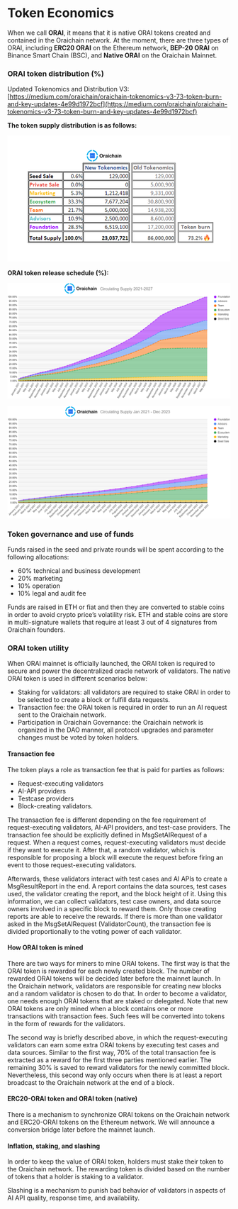 # Token Economics

When we call **ORAI**, it means that it is native ORAI tokens created and contained in the Oraichain network. At the moment, there are three types of ORAI, including **ERC20 ORAI** on the Ethereum network, **BEP-20 ORAI** on Binance Smart Chain (BSC), and **Native ORAI** on the Oraichain Mainnet.

### ORAI token distribution (%)

Updated Tokenomics and Distribution V3: [https://medium.com/oraichain/oraichain-tokenomics-v3-73-token-burn-and-key-updates-4e99d1972bcf](https://medium.com/oraichain/oraichain-tokenomics-v3-73-token-burn-and-key-updates-4e99d1972bcf)

**The token supply distribution is as follows:**

![](../.gitbook/assets/token01.png)

**ORAI token release schedule (%):**

![](../.gitbook/assets/token02.png)

![](../.gitbook/assets/token03.png)

### Token governance and use of funds

Funds raised in the seed and private rounds will be spent according to the following allocations:

* 60% technical and business development
* 20% marketing
* 10% operation
* 10% legal and audit fee

Funds are raised in ETH or fiat and then they are converted to stable coins in order to avoid crypto price’s volatility risk. ETH and stable coins are store in multi-signature wallets that require at least 3 out of 4 signatures from Oraichain founders.

### ORAI token utility

When ORAI mainnet is officially launched, the ORAI token is required to secure and power the decentralized oracle network of validators. The native ORAI token is used in different scenarios below:

* Staking for validators: all validators are required to stake ORAI in order to be selected to create a block or fulfill data requests.
* Transaction fee: the ORAI token is required in order to run an AI request sent to the Oraichain network.
* Participation in Oraichain Governance: the Oraichain network is organized in the DAO manner, all protocol upgrades and parameter changes must be voted by token holders.

#### Transaction fee

The token plays a role as transaction fee that is paid for parties as follows:

* Request-executing validators
* AI-API providers
* Testcase providers
* Block-creating validators.

The transaction fee is different depending on the fee requirement of request-executing validators, AI-API providers, and test-case providers. The transaction fee should be explicitly defined in MsgSetAIRequest of a request. When a request comes, request-executing validators must decide if they want to execute it. After that, a random validator, which is responsible for proposing a block will execute the request before firing an event to those request-executing validators.

Afterwards, these validators interact with test cases and AI APIs to create a MsgResultReport in the end. A report contains the data sources, test cases used, the validator creating the report, and the block height of it. Using this information, we can collect validators, test case owners, and data source owners involved in a specific block to reward them. Only those creating reports are able to receive the rewards. If there is more than one validator asked in the MsgSetAIRequest (ValidatorCount), the transaction fee is divided proportionally to the voting power of each validator.

#### How ORAI token is mined

There are two ways for miners to mine ORAI tokens. The first way is that the ORAI token is rewarded for each newly created block. The number of rewarded ORAI tokens will be decided later before the mainnet launch. In the Oraichain network, validators are responsible for creating new blocks and a random validator is chosen to do that. In order to become a validator, one needs enough ORAI tokens that are staked or delegated. Note that new ORAI tokens are only mined when a block contains one or more transactions with transaction fees. Such fees will be converted into tokens in the form of rewards for the validators.

The second way is briefly described above, in which the request-executing validators can earn some extra ORAI tokens by executing test cases and data sources. Similar to the first way, 70% of the total transaction fee is extracted as a reward for the first three parties mentioned earlier. The remaining 30% is saved to reward validators for the newly committed block. Nevertheless, this second way only occurs when there is at least a report broadcast to the Oraichain network at the end of a block.

#### ERC20-ORAI token and ORAI token (native)

There is a mechanism to synchronize ORAI tokens on the Oraichain network and ERC20-ORAI tokens on the Ethereum network. We will announce a conversion bridge later before the mainnet launch.

#### Inflation, staking, and slashing

In order to keep the value of ORAI token, holders must stake their token to the Oraichain network. The rewarding token is divided based on the number of tokens that a holder is staking to a validator.

Slashing is a mechanism to punish bad behavior of validators in aspects of AI API quality, response time, and availability.
